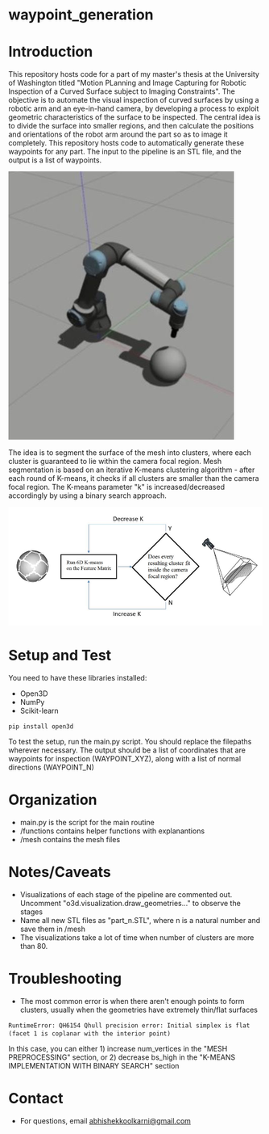 # waypoint_generation

# Introduction

This repository hosts code for a part of my master's thesis at the University of Washington titled "Motion PLanning and Image Capturing for Robotic Inspection of a Curved Surface subject to Imaging Constraints". The objective is to automate the visual inspection of curved surfaces by using a robotic arm and an eye-in-hand camera, by developing a process to exploit geometric characteristics of the surface to be inspected. The central idea is to divide the surface into smaller regions, and then calculate the positions and orientations of the robot arm around the part so as to image it completely. This repository hosts code to automatically generate these waypoints for any part. The input to the pipeline is an STL file, and the output is a list of waypoints.

![](images/robot.jpg)

The idea is to segment the surface of the mesh into clusters, where each cluster is guaranteed to lie within the camera focal region. Mesh segmentation is based on an iterative K-means clustering algorithm - after each round of K-means, it checks if all clusters are smaller than the camera focal region. The K-means parameter "k" is increased/decreased accordingly by using a binary search approach.

![](images/algorithm.JPG)

# Setup and Test

You need to have these libraries installed:
- Open3D
- NumPy
- Scikit-learn

```
pip install open3d
```

To test the setup, run the main.py script. You should replace the filepaths wherever necessary. The output should be a list of coordinates that are waypoints for inspection (WAYPOINT_XYZ), along with a list of normal directions (WAYPOINT_N)

# Organization

- main.py is the script for the main routine
- /functions contains helper functions with explanantions
- /mesh contains the mesh files

# Notes/Caveats
- Visualizations of each stage of the pipeline are commented out. Uncomment "o3d.visualization.draw_geometries..." to observe the stages
- Name all new STL files as "part_n.STL", where n is a natural number and save them in /mesh
- The visualizations take a lot of time when number of clusters are more than 80.



# Troubleshooting
- The most common error is when there aren't enough points to form clusters, usually when the geometries have extremely thin/flat surfaces
```
RuntimeError: QH6154 Qhull precision error: Initial simplex is flat (facet 1 is coplanar with the interior point)
```
In this case, you can either 1) increase num_vertices in the "MESH PREPROCESSING" section, or 2) decrease bs_high in the "K-MEANS IMPLEMENTATION WITH BINARY SEARCH" section


# Contact
- For questions, email abhishekkoolkarni@gmail.com







